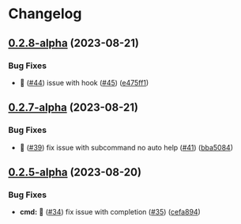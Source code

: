 # Changelog

## [0.2.8-alpha](https://github.com/AndreasAugustin/go-gitmoji-cli/compare/v0.2.7-alpha...v0.2.8-alpha) (2023-08-21)


### Bug Fixes

* 🐛 ([#44](https://github.com/AndreasAugustin/go-gitmoji-cli/issues/44)) issue with hook ([#45](https://github.com/AndreasAugustin/go-gitmoji-cli/issues/45)) ([e475ff1](https://github.com/AndreasAugustin/go-gitmoji-cli/commit/e475ff15f2dece8f5b1e85cc6212a0b708ffe701))

## [0.2.7-alpha](https://github.com/AndreasAugustin/go-gitmoji-cli/compare/v0.2.6-alpha...v0.2.7-alpha) (2023-08-21)


### Bug Fixes

* :bug: ([#39](https://github.com/AndreasAugustin/go-gitmoji-cli/issues/39)) fix issue with subcommand no auto help ([#41](https://github.com/AndreasAugustin/go-gitmoji-cli/issues/41)) ([bba5084](https://github.com/AndreasAugustin/go-gitmoji-cli/commit/bba5084019c338247fda17020f37fef3e284da1e))

## [0.2.5-alpha](https://github.com/AndreasAugustin/go-gitmoji-cli/compare/v0.2.4-alpha...v0.2.5-alpha) (2023-08-20)


### Bug Fixes

* **cmd:** :bug: ([#34](https://github.com/AndreasAugustin/go-gitmoji-cli/issues/34)) fix issue with completion ([#35](https://github.com/AndreasAugustin/go-gitmoji-cli/issues/35)) ([cefa894](https://github.com/AndreasAugustin/go-gitmoji-cli/commit/cefa894f4da5efc78c1d7083c2e86fd11e30869f))
